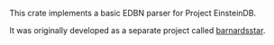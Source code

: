 
This crate implements a basic EDBN parser for Project EinsteinDB.

It was originally developed as a separate project called [barnardsstar][1].

[1]: https://github.com/joewalker/barnardsstar
